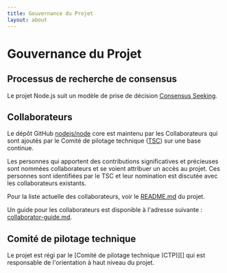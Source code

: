 ```yaml
---
title: Gouvernance du Projet
layout: about
---
```


# Gouvernance du Projet

## Processus de recherche de consensus

Le projet Node.js suit un modèle de prise de décision [Consensus Seeking][].

## Collaborateurs

Le dépôt GitHub [nodejs/node][] core est maintenu par les Collaborateurs
qui sont ajoutés par le Comité de pilotage technique ([TSC][]) sur une base continue.

Les personnes qui apportent des contributions significatives et précieuses sont nommées collaborateurs
et se voient attribuer un accès au projet. Ces personnes sont identifiées par le
TSC et leur nomination est discutée avec les collaborateurs existants.

Pour la liste actuelle des collaborateurs, voir le [README.md][] du projet.

Un guide pour les collaborateurs est disponible à l'adresse suivante : [collaborator-guide.md][].

## Comité de pilotage technique

Le projet est régi par le \[Comité de pilotage technique (CTP)]\[]
qui est responsable de l'orientation à haut niveau du projet.

[consensus seeking]: https://en.wikipedia.org/wiki/Consensus-seeking_decision-making

[readme.md]: https://github.com/nodejs/node/blob/main/README.md#current-project-team-members

[tsc]: https://github.com/nodejs/TSC

[technical steering committee (tsc)]: https://github.com/nodejs/TSC/blob/main/TSC-Charter.md

[collaborator-guide.md]: https://github.com/nodejs/node/blob/main/doc/contributing/collaborator-guide.md

[nodejs/node]: https://github.com/nodejs/node
